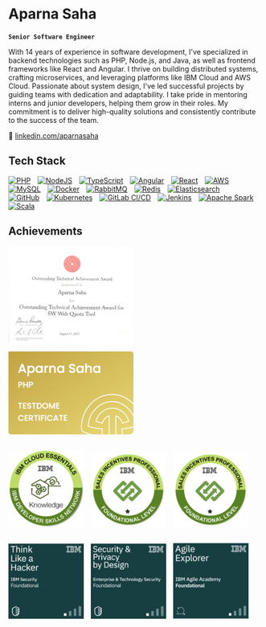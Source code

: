 # Aparna Saha

**`Senior Software Engineer`**

With 14 years of experience in software development, I've specialized in backend technologies such as PHP, Node.js, and Java, as well as frontend frameworks like React and Angular. I thrive on building distributed systems, crafting microservices, and leveraging platforms like IBM Cloud and AWS Cloud. Passionate about system design, I've led successful projects by guiding teams with dedication and adaptability. I take pride in mentoring interns and junior developers, helping them grow in their roles. My commitment is to deliver high-quality solutions and consistently contribute to the success of the team.

🔗 [linkedin.com/aparnasaha](https://www.linkedin.com/in/aparnasaha/) 

## Tech Stack

<p align="left">
  <a href="https://www.php.net/" target="_blank" rel="noreferrer"><img alt="PHP" width="30px" style="padding-right:10px;" src="https://cdn.jsdelivr.net/gh/devicons/devicon/icons/php/php-original.svg" /></a>
  <a href="https://nodejs.org/" target="_blank" rel="noreferrer"><img alt="NodeJS" width="30px" style="padding-right:10px;" src="https://cdn.jsdelivr.net/gh/devicons/devicon/icons/nodejs/nodejs-original.svg" /></a>
  <a href="https://www.typescriptlang.org/" target="_blank" rel="noreferrer"><img alt="TypeScript" width="30px" style="padding-right:10px;" src="https://cdn.jsdelivr.net/gh/devicons/devicon/icons/typescript/typescript-plain.svg" /></a>
  <a href="https://angular.io/" target="_blank" rel="noreferrer"><img alt="Angular" width="30px" style="padding-right:10px;" src="https://cdn.jsdelivr.net/gh/devicons/devicon/icons/angularjs/angularjs-plain.svg" /></a>
  <a href="https://reactjs.org/" target="_blank" rel="noreferrer"><img alt="React" width="30px" style="padding-right:10px;" src="https://cdn.jsdelivr.net/gh/devicons/devicon/icons/react/react-original.svg" /></a>
  <a href="https://aws.amazon.com/" target="_blank" rel="noreferrer"><img alt="AWS" width="30px" style="padding-right:10px;" src="https://cdn.jsdelivr.net/gh/devicons/devicon/icons/amazonwebservices/amazonwebservices-original-wordmark.svg" /></a>
  <a href="https://www.mysql.com/" target="_blank" rel="noreferrer"><img alt="MySQL" width="30px" style="padding-right:10px;" src="https://cdn.jsdelivr.net/gh/devicons/devicon/icons/mysql/mysql-original.svg" /></a>
  <a href="https://www.docker.com/" target="_blank" rel="noreferrer"><img alt="Docker" width="30px" style="padding-right:10px;" src="https://cdn.jsdelivr.net/gh/devicons/devicon/icons/docker/docker-original.svg" /></a>
  <a href="https://www.rabbitmq.com/" target="_blank" rel="noreferrer"><img alt="RabbitMQ" width="30px" style="padding-right:10px;" src="https://cdn.jsdelivr.net/gh/devicons/devicon/icons/rabbitmq/rabbitmq-original.svg" /></a>
  <a href="https://redis.io/" target="_blank" rel="noreferrer"><img alt="Redis" width="30px" style="padding-right:10px;" src="https://cdn.jsdelivr.net/gh/devicons/devicon/icons/redis/redis-original.svg" /></a>
  <a href="https://www.elastic.co/" target="_blank" rel="noreferrer"><img alt="Elasticsearch" width="30px" style="padding-right:10px;" src="https://cdn.jsdelivr.net/gh/devicons/devicon/icons/elasticsearch/elasticsearch-original.svg" /></a>
  <a href="https://github.com/" target="_blank" rel="noreferrer"><img alt="GitHub" width="30px" style="padding-right:10px;" src="https://cdn.jsdelivr.net/gh/devicons/devicon/icons/github/github-original.svg" /></a>
  <a href="https://kubernetes.io/" target="_blank" rel="noreferrer"><img alt="Kubernetes" width="30px" style="padding-right:10px;" src="https://cdn.jsdelivr.net/gh/devicons/devicon/icons/kubernetes/kubernetes-plain.svg" /></a>
  <a href="https://about.gitlab.com/stages-devops-lifecycle/continuous-integration/" target="_blank" rel="noreferrer"><img alt="GitLab CI/CD" width="30px" style="padding-right:10px;" src="https://cdn.jsdelivr.net/gh/devicons/devicon/icons/gitlab/gitlab-original.svg" /></a>
  <a href="https://www.jenkins.io/" target="_blank" rel="noreferrer"><img alt="Jenkins" width="30px" style="padding-right:10px;" src="https://cdn.jsdelivr.net/gh/devicons/devicon/icons/jenkins/jenkins-original.svg" /></a>
  <a href="https://spark.apache.org/" target="_blank" rel="noreferrer"><img alt="Apache Spark" width="30px" style="padding-right:10px;" src="https://cdn.jsdelivr.net/gh/devicons/devicon/icons/apache/apache-original.svg" /></a>
  <a href="https://www.scala-lang.org/" target="_blank" rel="noreferrer"><img alt="Scala" width="30px" style="padding-right:10px;" src="https://cdn.jsdelivr.net/gh/devicons/devicon/icons/scala/scala-original.svg" /></a>
</p>

## Achievements

<p align="left">
  <img width="250" style="padding:0 10px 10px 0;" src="image.png" />
  <img width="250" style="padding:0 10px 10px 0;" src="image (7).png" />
  <br /><br />
  <img width="150" style="padding:0 10px 10px 0;" src="image (3).png" />
  <img width="150" style="padding:0 10px 10px 0;" src="image (4).png" />
  <img width="150" style="padding:0 10px 10px 0;" src="image (5).png" />
  <br /><br />
  <img width="150" style="padding:0 10px 10px 0;" src="image (1).png" />
  <img width="150" style="padding:0 10px 10px 0;" src="image (2).png" />
  <img width="150" style="padding:0 10px 10px 0;" src="image (6).png" />
  
</p>
